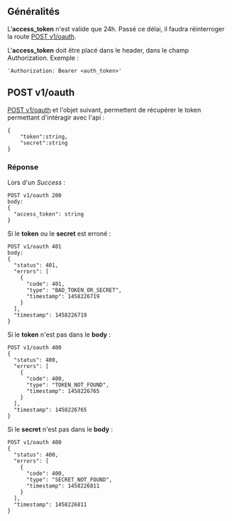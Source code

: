 ## Généralités
L'**access_token** n'est valide que 24h. Passé ce délai, il faudra réinterroger la route [POST v1/oauth]().

L'**access_token** doit être placé dans le header, dans le champ Authorization. 
Exemple :
```
'Authorization: Bearer <auth_token>' 
```

## POST v1/oauth
[POST v1/oauth]() et l'objet suivant, permettent de récupérer le token permettant d'intéragir avec l'api :

```
{
    "token":string,
    "secret":string
}
```

### Réponse 

Lors d'un *Success* :

```
POST v1/oauth 200
body: 
{
  "access_token": string
}
```

Si le **token** ou le **secret** est erroné :

```
POST v1/oauth 401
body:
{
  "status": 401,
  "errors": [
    {
      "code": 401,
      "type": "BAD_TOKEN_OR_SECRET",
      "timestamp": 1458226719
    }
  ],
  "timestamp": 1458226719
}
```

Si le **token** n'est pas dans le **body** :

```
POST v1/oauth 400
{
  "status": 400,
  "errors": [
    {
      "code": 400,
      "type": "TOKEN_NOT_FOUND",
      "timestamp": 1458226765
    }
  ],
  "timestamp": 1458226765
}
```

Si le **secret** n'est pas dans le **body** :

```
POST v1/oauth 400
{
  "status": 400,
  "errors": [
    {
      "code": 400,
      "type": "SECRET_NOT_FOUND",
      "timestamp": 1458226811
    }
  ],
  "timestamp": 1458226811
}
```
